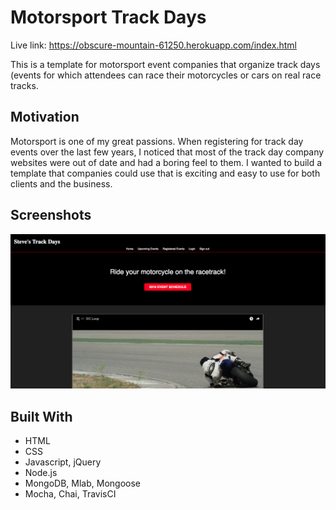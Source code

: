 # Motorsport Track Days

Live link: https://obscure-mountain-61250.herokuapp.com/index.html

This is a template for motorsport event companies that organize track days (events for which attendees can race their motorcycles or cars on real race tracks.     

## Motivation
Motorsport is one of my great passions. When registering for track day events over the last few years, I noticed that most of the track day company websites were out of date and had a boring feel to them. I wanted to build a template that companies could use that is exciting and easy to use for both clients and the business.  

## Screenshots

![screenshot](screenshot.png)

## Built With

* HTML
* CSS
* Javascript, jQuery
* Node.js 
* MongoDB, Mlab, Mongoose
* Mocha, Chai, TravisCI 
